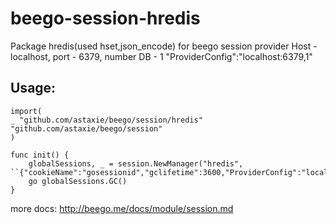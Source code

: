 # beego-session-hredis
Package hredis(used hset,json_encode) for beego session provider
Host - localhost, port - 6379, number DB - 1
	"ProviderConfig":"localhost:6379,1"
	
 ## Usage:
 	import(
   	_ "github.com/astaxie/beego/session/hredis"
   	"github.com/astaxie/beego/session"
 	)

	func init() {
		globalSessions, _ = session.NewManager("hredis", ``{"cookieName":"gosessionid","gclifetime":3600,"ProviderConfig":"localhost:6379,1"}``)
		go globalSessions.GC()
	}

 more docs: http://beego.me/docs/module/session.md
